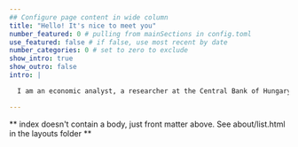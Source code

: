 ```yaml
---
## Configure page content in wide column
title: "Hello! It's nice to meet you"
number_featured: 0 # pulling from mainSections in config.toml
use_featured: false # if false, use most recent by date
number_categories: 0 # set to zero to exclude
show_intro: true
show_outro: false
intro: |

  I am an economic analyst, a researcher at the Central Bank of Hungary and an assistant lecturer at John von Neumann University. I love inferential statistics, econometrics and ML solutions. Besides my studies in economics MSc, I taught these subjects at the Corvinus University of Budapest, now I proceed this at Neumann as an assistant lecturer, while I am also doing my PhD studies at Eötvös Loránd University. My research topic is the relationship between asset pricing and inflation (expectations).

---
```


** index doesn't contain a body, just front matter above.
See about/list.html in the layouts folder **
